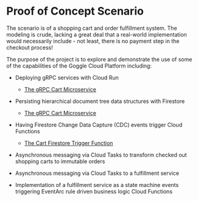 # Proof of Concept Scenario

The scenario is of a shopping cart and order fulfillment system. The modeling is crude, lacking a great deal that
a real-world implementation would necessarily include - not least, there is no payment step in the checkout 
process!

The purpose of the project is to explore and demonstrate the use of some of the capabilities of the Goggle Cloud 
Platform including:

* Deploying gRPC services with Cloud Run
  * [The gRPC Cart Microservice](../cart/README.md)

* Persisting hierarchical document tree data structures with Firestore
  * [The gRPC Cart Microservice](../cart/README.md)

* Having Firestore Change Data Capture (CDC) events trigger Cloud Functions
  * [The Cart Firestore Trigger Function](../carttrigger/README.md)

* Asynchronous messaging via Cloud Tasks to transform checked out shopping carts to immutable orders

* Asynchronous messaging via Cloud Tasks to a fulfillment service

* Implementation of a fulfillment service as a state machine events triggering EventArc rule driven business 
  logic Cloud Functions 

